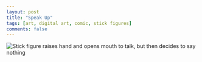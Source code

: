 ```yaml
---
layout: post
title: "Speak Up"
tags: [art, digital art, comic, stick figures]
comments: false
---
```


![Stick figure raises hand and opens mouth to talk, but then decides to say nothing]({{site.url}}/images/in-post/Speak-Up.png "Speak Up")
